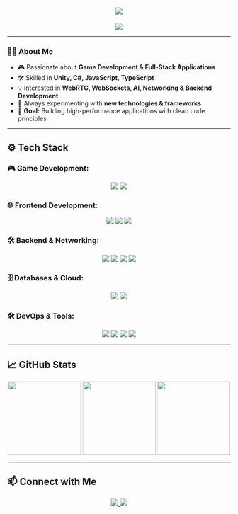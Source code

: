 <h1 align="center">
  <img src="https://readme-typing-svg.demolab.com?font=Fira+Code&pause=1000&color=F7D33D&center=true&vCenter=true&width=435&lines=Hello%2C+World!;I'm+hasban" />
</h1>

<p align="center">
  <img src="https://user-images.githubusercontent.com/74038190/225813708-98b745f2-7d22-48cf-9150-083f1b00d6c9.gif" />
</p>

---

### 👨‍💻 About Me
- 🎮 Passionate about **Game Development & Full-Stack Applications**  
- 🛠️ Skilled in **Unity, C#, JavaScript, TypeScript**  
- 💡 Interested in **WebRTC, WebSockets, AI, Networking & Backend Development**  
- 🚀 Always experimenting with **new technologies & frameworks**  
- 🎯 **Goal:** Building high-performance applications with clean code principles  

---

## ⚙️ Tech Stack  

### 🎮 Game Development:
<p align="center">
  <img src="https://img.shields.io/badge/Game%20Engine-Unity-000000?logo=unity&logoColor=white" />
  <img src="https://img.shields.io/badge/Language-C%23-239120?logo=csharp&logoColor=white" />
</p>

### 🌐 Frontend Development:
<p align="center">
  <img src="https://img.shields.io/badge/JavaScript-ES6+-yellow?logo=javascript&logoColor=black" />
  <img src="https://img.shields.io/badge/TypeScript-3178C6?logo=typescript&logoColor=white" />
  <img src="https://img.shields.io/badge/Tailwind%20CSS-06B6D4?logo=tailwindcss&logoColor=white" />
</p>

### 🛠 Backend & Networking:
<p align="center">
  <img src="https://img.shields.io/badge/Backend-Node.js-43853D?logo=node.js&logoColor=white" />
  <img src="https://img.shields.io/badge/WebRTC-008000?logo=webrtc&logoColor=white" />
  <img src="https://img.shields.io/badge/WebSockets-Socket.io-010101?logo=socket.io&logoColor=white" />
  <img src="https://img.shields.io/badge/REST%20API-005571?logo=postman&logoColor=white" />
</p>

### 🗄 Databases & Cloud:
<p align="center">
  <img src="https://img.shields.io/badge/Database-SQL-4479A1?logo=mysql&logoColor=white" />
  <img src="https://img.shields.io/badge/NoSQL-Firebase-FFCA28?logo=firebase&logoColor=black" />
</p>

### 🛠 DevOps & Tools:
<p align="center">
  <img src="https://img.shields.io/badge/Version%20Control-Git-F05032?logo=git&logoColor=white" />
  <img src="https://img.shields.io/badge/GitHub%20Actions-2088FF?logo=githubactions&logoColor=white" />
  <img src="https://img.shields.io/badge/IDE-Visual%20Studio-5C2D91?logo=visualstudio&logoColor=white" />
  <img src="https://img.shields.io/badge/Editor-VS%20Code-007ACC?logo=visualstudiocode&logoColor=white" />
</p>

---

## 📈 GitHub Stats  
<p align="center">
  <img src="https://github-readme-stats.vercel.app/api?username=Hasan-H-KARAKAYA&show_icons=true&theme=radical" height="165">
  <img src="https://github-readme-streak-stats.herokuapp.com/?user=Hasan-H-KARAKAYA&theme=whatsapp-dark2" height="165">
  <img src="https://github-readme-stats.vercel.app/api/top-langs/?username=Hasan-H-KARAKAYA&layout=compact&theme=radical" height="165">
</p>

---

## 📫 Connect with Me  
<p align="center">
  <a href="https://github.com/hasban0">
    <img src="https://img.shields.io/badge/GitHub-Hasan%20H%20Karakaya-181717?logo=github&logoColor=white" />
  </a>
  <a href="mailto:hasankarakaya0341+github@gmail.com">
    <img src="https://img.shields.io/badge/Email-Contact%20Me-red?logo=gmail&logoColor=white" />
  </a>
</p>
